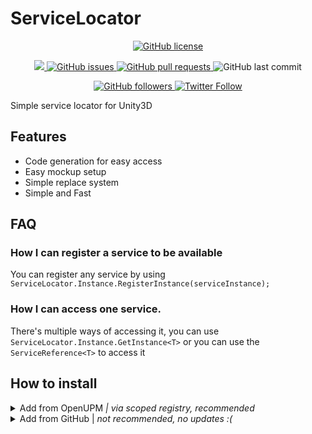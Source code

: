 # ServiceLocator

<p align="center">
    <a href="https://github.com/brunomikoski/ServiceLocator/blob/master/LICENSE.md">
		<img alt="GitHub license" src ="https://img.shields.io/github/license/Thundernerd/Unity3D-PackageManagerModules" />
	</a>

</p> 
<p align="center">
    <a href="https://openupm.com/packages/com.brunomikoski.servicelocator/">
        <img src="https://img.shields.io/npm/v/com.brunomikoski.servicelocator?label=openupm&amp;registry_uri=https://package.openupm.com" />
    </a>

  <a href="https://github.com/brunomikoski/ServiceLocator/issues">
     <img alt="GitHub issues" src ="https://img.shields.io/github/issues/brunomikoski/ServiceLocator" />
  </a>

  <a href="https://github.com/brunomikoski/ServiceLocator/pulls">
   <img alt="GitHub pull requests" src ="https://img.shields.io/github/issues-pr/brunomikoski/ServiceLocator" />
  </a>

  <img alt="GitHub last commit" src ="https://img.shields.io/github/last-commit/brunomikoski/ServiceLocator" />
</p>

<p align="center">
    	<a href="https://github.com/brunomikoski">
        	<img alt="GitHub followers" src="https://img.shields.io/github/followers/brunomikoski?style=social">
	</a>	
	<a href="https://twitter.com/brunomikoski">
		<img alt="Twitter Follow" src="https://img.shields.io/twitter/follow/brunomikoski?style=social">
	</a>
</p>


Simple service locator for Unity3D

## Features
 - Code generation for easy access
 - Easy mockup setup
 - Simple replace system
 - Simple and Fast

## FAQ
### How I can register a service to be available
 You can register any service by using `ServiceLocator.Instance.RegisterInstance(serviceInstance);`

### How I can access one service.
There's multiple ways of accessing it, you can use `ServiceLocator.Instance.GetInstance<T>` or you can use the `ServiceReference<T>` to access it

## How to install

<details>
<summary>Add from OpenUPM <em>| via scoped registry, recommended</em></summary>

This package is available on OpenUPM: https://openupm.com/packages/com.brunomikoski.servicelocator

To add the package to your project:

- open `Edit/Project Settings/Package Manager`
- add a new Scoped Registry:
  ```
  Name: OpenUPM
  URL:  https://package.openupm.com/
  Scope(s): com.brunomikoski
  ```
- click <kbd>Save</kbd>
- open Package Manager
- click <kbd>+</kbd>
- select <kbd>Add from Git URL</kbd>
- paste `com.brunomikoski.servicelocator`
- click <kbd>Add</kbd>
</details>

<details>
<summary>Add from GitHub | <em>not recommended, no updates :( </em></summary>

You can also add it directly from GitHub on Unity 2019.4+. Note that you won't be able to receive updates through Package Manager this way, you'll have to update manually.

- open Package Manager
- click <kbd>+</kbd>
- select <kbd>Add from Git URL</kbd>
- paste `https://github.com/brunomikoski/ServiceLocator.git`
- click <kbd>Add</kbd>
</details>
